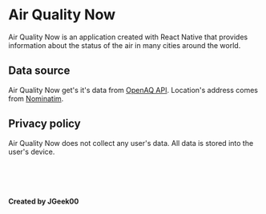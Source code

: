 # Air Quality Now

Air Quality Now is an application created with React Native that provides information about the status of the air in many cities around the world.

## Data source
Air Quality Now get's it's data from [OpenAQ API](https://docs.openaq.org/docs). Location's address comes from [Nominatim](https://nominatim.org/).

## Privacy policy
Air Quality Now does not collect any user's data. All data is stored into the user's device.


<br>
<br>
<br> 
<br>
<b>Created by JGeek00</b>
